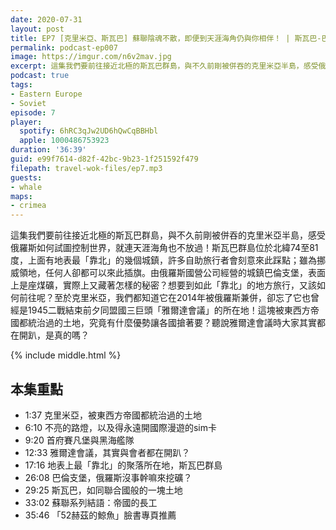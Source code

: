 ```yaml
---
date: 2020-07-31
layout: post
title: EP7 [克里米亞、斯瓦巴] 蘇聯陰魂不散，即便到天涯海角仍與你相伴！ | 斯瓦巴-巴倫支堡、克里米亞 ft. 鯨魚
permalink: podcast-ep007
image: https://imgur.com/n6v2mav.jpg
excerpt: 這集我們要前往接近北極的斯瓦巴群島，與不久前剛被併吞的克里米亞半島，感受俄羅斯如何試圖控制世界，就連天涯海角也不放過！
podcast: true
tags:
- Eastern Europe
- Soviet
episode: 7
player:
  spotify: 6hRC3qJw2UD6hQwCqBBHbl
  apple: 1000486753923
duration: '36:39'
guid: e99f7614-d82f-42bc-9b23-1f251592f479
filepath: travel-wok-files/ep7.mp3
guests:
- whale
maps:
- crimea
---
```


這集我們要前往接近北極的斯瓦巴群島，與不久前剛被併吞的克里米亞半島，感受俄羅斯如何試圖控制世界，就連天涯海角也不放過！斯瓦巴群島位於北緯74至81度，上面有地表最「靠北」的幾個城鎮，許多自助旅行者會刻意來此踩點；雖為挪威領地，任何人卻都可以來此插旗。由俄羅斯國營公司經營的城鎮巴倫支堡，表面上是座煤礦，實際上又藏著怎樣的秘密？想要到如此「靠北」的地方旅行，又該如何前往呢？至於克里米亞，我們都知道它在2014年被俄羅斯兼併，卻忘了它也曾經是1945二戰結束前夕同盟國三巨頭「雅爾達會議」的所在地！這塊被東西方帝國都統治過的土地，究竟有什麼優勢讓各國搶著要？聽說雅爾達會議時大家其實都在開趴，是真的嗎？

{% include middle.html %}

## 本集重點

* 1:37 克里米亞，被東西方帝國都統治過的土地
* 6:10 不亮的路燈，以及得永遠開國際漫遊的sim卡
* 9:20 首府賽凡堡與黑海艦隊
* 12:33 雅爾達會議，其實與會者都在開趴？
* 17:16 地表上最「靠北」的聚落所在地，斯瓦巴群島
* 26:08 巴倫支堡，俄羅斯沒事幹嘛來挖礦？
* 29:25 斯瓦巴，如同聯合國般的一塊土地
* 33:02 蘇聯系列結語：帝國的長工
* 35:46 「52赫茲的鯨魚」臉書專頁推薦